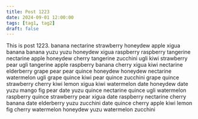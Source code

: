 ```yaml
---
title: Post 1223
date: 2024-09-01 12:00:00
tags: [tag1, tag2]
draft: false
---
```

This is post 1223.
banana
nectarine
strawberry
honeydew
apple
xigua
banana
banana
yuzu
yuzu
honeydew
xigua
raspberry
raspberry
tangerine
nectarine
apple
honeydew
cherry
tangerine
zucchini
ugli
kiwi
strawberry
pear
ugli
tangerine
apple
raspberry
banana
cherry
xigua
kiwi
nectarine
elderberry
grape
pear
pear
quince
honeydew
honeydew
nectarine
watermelon
ugli
grape
quince
kiwi
pear
quince
zucchini
grape
quince
strawberry
cherry
kiwi
lemon
xigua
kiwi
watermelon
date
honeydew
date
yuzu
mango
fig
pear
date
yuzu
quince
nectarine
quince
ugli
watermelon
raspberry
quince
strawberry
pear
xigua
date
raspberry
nectarine
cherry
banana
date
elderberry
yuzu
zucchini
date
quince
cherry
apple
kiwi
lemon
fig
cherry
watermelon
honeydew
yuzu
watermelon
zucchini
